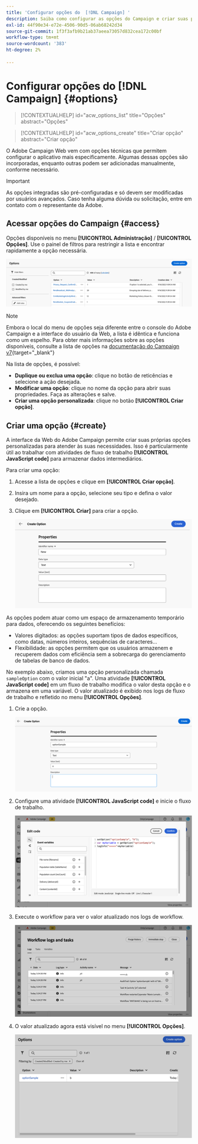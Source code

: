 ```yaml
---
title: 'Configurar opções do  [!DNL Campaign] '
description: Saiba como configurar as opções do Campaign e criar suas próprias opções personalizadas.
exl-id: 44f90e34-e72e-4506-90d5-06ab68242d34
source-git-commit: 1f3f3afb9b21ab37aeea73057d832cea172c00bf
workflow-type: tm+mt
source-wordcount: '383'
ht-degree: 2%

---
```


# Configurar opções do [!DNL Campaign] {#options}

>[!CONTEXTUALHELP]
>id="acw_options_list"
>title="Opções"
>abstract="Opções"

>[!CONTEXTUALHELP]
>id="acw_options_create"
>title="Criar opção"
>abstract="Criar opção"

O Adobe Campaign Web vem com opções técnicas que permitem configurar o aplicativo mais especificamente. Algumas dessas opções são incorporadas, enquanto outras podem ser adicionadas manualmente, conforme necessário.

>[!IMPORTANT]
>
>As opções integradas são pré-configuradas e só devem ser modificadas por usuários avançados. Caso tenha alguma dúvida ou solicitação, entre em contato com o representante da Adobe.

## Acessar opções do Campaign {#access}

Opções disponíveis no menu **[!UICONTROL Administração]** / **[!UICONTROL Opções]**. Use o painel de filtros para restringir a lista e encontrar rapidamente a opção necessária.

![](assets/options-list.png)

>[!NOTE]
>
>Embora o local do menu de opções seja diferente entre o console do Adobe Campaign e a interface do usuário da Web, a lista é idêntica e funciona como um espelho. Para obter mais informações sobre as opções disponíveis, consulte a lista de opções na [documentação do Campaign v7](https://experienceleague.adobe.com/en/docs/campaign-classic/using/installing-campaign-classic/appendices/configuring-campaign-options){target="_blank"}

Na lista de opções, é possível:

* **Duplique ou exclua uma opção**: clique no botão de reticências e selecione a ação desejada.
* **Modificar uma opção**: clique no nome da opção para abrir suas propriedades. Faça as alterações e salve.
* **Criar uma opção personalizada**: clique no botão **[!UICONTROL Criar opção]**.

## Criar uma opção {#create}

A interface da Web do Adobe Campaign permite criar suas próprias opções personalizadas para atender às suas necessidades. Isso é particularmente útil ao trabalhar com atividades de fluxo de trabalho **[!UICONTROL JavaScript code]** para armazenar dados intermediários.

Para criar uma opção:

1. Acesse a lista de opções e clique em **[!UICONTROL Criar opção]**.
1. Insira um nome para a opção, selecione seu tipo e defina o valor desejado.
1. Clique em **[!UICONTROL Criar]** para criar a opção.

   ![](assets/options-create.png)

As opções podem atuar como um espaço de armazenamento temporário para dados, oferecendo os seguintes benefícios:

* Valores digitados: as opções suportam tipos de dados específicos, como datas, números inteiros, sequências de caracteres...
* Flexibilidade: as opções permitem que os usuários armazenem e recuperem dados com eficiência sem a sobrecarga do gerenciamento de tabelas de banco de dados.

No exemplo abaixo, criamos uma opção personalizada chamada `sampleOption` com o valor inicial &quot;a&quot;. Uma atividade **[!UICONTROL JavaScript code]** em um fluxo de trabalho modifica o valor desta opção e o armazena em uma variável. O valor atualizado é exibido nos logs de fluxo de trabalho e refletido no menu **[!UICONTROL Opções]**.

1. Crie a opção.

   ![](assets/options-sample-create.png)

1. Configure uma atividade **[!UICONTROL JavaScript code]** e inicie o fluxo de trabalho.

   ![](assets/options-sample-javascript.png)

1. Execute o workflow para ver o valor atualizado nos logs de workflow.

   ![](assets/options-sample-logs.png)

1. O valor atualizado agora está visível no menu **[!UICONTROL Opções]**.

   ![](assets/options-sample-updated.png)
